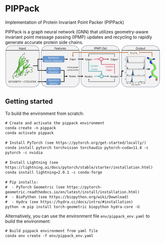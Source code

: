 # PIPPack
Implementation of Protein Invariant Point Packer (PIPPack)

PIPPack is a graph neural network (GNN) that utilizes geometry-aware invariant point message passing (IPMP) updates and recycling to rapidly generate accurate protein side chains.
![PIPPack Architecture](./images/pippack_architecture.png)

## Getting started
To build the environment from scratch:
```
# Create and activate the pippack environment
conda create -n pippack
conda activate pippack

# Install PyTorch (see https://pytorch.org/get-started/locally/)
conda install pytorch torchvision torchaudio pytorch-cuda=11.8 -c pytorch -c nvidia

# Install Lightning (see https://lightning.ai/docs/pytorch/stable/starter/installation.html)
conda install lightning=2.0.1 -c conda-forge

# Pip installs:
#  - PyTorch Geometric (see https://pytorch-geometric.readthedocs.io/en/latest/install/installation.html) 
#  - BioPython (see https://biopython.org/wiki/Download)
#  - Hydra (see https://hydra.cc/docs/intro/#installation)
python -m pip install torch-geometric biopython hydra-core -U
```

Alternatively, you can use the environment file `env/pippack_env.yaml` to build the environment:
```
# Build pippack environment from yaml file
conda env create -f env/pippack_env.yaml
```
